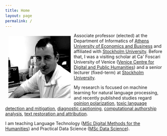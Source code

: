 ```yaml
---
title: Home
layout: page
permalink: /
---
```


<img src="docs/assets/logo.jpeg" align="left" width="200px" style="padding:10px;"/>

Associate professor (elected) at the Department of Informatics of [Athens University of Economics and Business](https://aueb.gr/en) and affiliated with [Stockholm University](https://dsv.su.se/en/). 
Before that, I was a visiting scholar at Ca' Foscari University of Venice ([Venice Centre for Digital and Public Humanities](https://vedph.github.io/)) and a senior lecturer (fixed-term) at [Stockholm University](https://dsv.su.se/en/).

My research is focused on machine learning for natural language processing, and recently published studies regard [opinion polarization](https://doi.org/10.1007/s12559-022-10088-2), [toxic language detection and mitigation](https://aclanthology.org/2022.acl-long.259/), [diagnostic captioning](https://doi.org/10.1007/s10115-022-01684-7), [computational authorship analysis](https://link.springer.com/article/10.1007/s42803-022-00046-7), [text restoration and attribution](https://www.nature.com/articles/s41586-022-04448-z).

I am teaching Language Technology ([MSc Digital Methods for the Humanities](https://www.dept.aueb.gr/en/dmh)) and Practical Data Science ([MSc Data Science](https://datascience.aueb.gr)).
